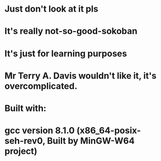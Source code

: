 # Just don't look at it pls 
# It's really not-so-good-sokoban
# It's just for learning purposes
# Mr Terry A. Davis wouldn't like it, it's overcomplicated.

# Built with:
# gcc version 8.1.0 (x86_64-posix-seh-rev0, Built by MinGW-W64 project) 